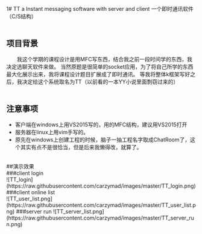 1# TT
a Instant messaging software with server and client 一个即时通讯软件（C/S结构）
<br /><br />
## 项目背景
&emsp;&emsp;我这个学期的课程设计是用MFC写东西，结合我之前一段时间学的东西，我决定选聊天软件来做。
当然原题是很简单的socket应用，为了将自己所学的东西最大化展示出来，我将课程设计题目扩展成了即时通讯。
等我将整体k框架写好之后，我决定给这个系统取名为TT（以前看的一本YY小说里面剽窃过来的）
<br /><br />
## 注意事项
- 客户端在windows上用VS2015写的，用的MFC结构，建议用VS2015打开
- 服务器在linux上用vim手写的。
- 原先在windows上创建工程的时候，脑子一抽工程名字取成ChatRoom了，这个其实有点不是很恰当，但是后来我懒得改，就算了。

<br />
##演示效果
<br />
###client login <br />
![TT_login](https://raw.githubusercontent.com/carzymad/images/master/TT_login.png)
###client online list<br />
![TT_user_list.png](https://raw.githubusercontent.com/carzymad/images/master/TT_user_list.png)
###server run
![TT_server_list.png](https://raw.githubusercontent.com/carzymad/images/master/TT_server_run.png)

